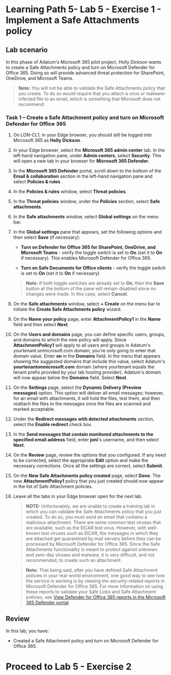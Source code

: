 # Learning Path 5- Lab 5 - Exercise 1 - Implement a Safe Attachments policy 

## Lab scenario

In this phase of Adatum's Microsoft 365 pilot project, Holly Dickson wants to create a Safe Attachments policy and turn on Microsoft Defender for Office 365. Doing so will provide advanced threat protection for SharePoint, OneDrive, and Microsoft Teams.

>**Note:** You will not be able to validate the Safe Attachments policy that you create. To do so would require that you attach a virus or malware-infected file to an email, which is something that Microsoft does not recommend.

### Task 1 – Create a Safe Attachment policy and turn on Microsoft Defender for Office 365

1. On LON-CL1, in your Edge browser, you should still be logged into Microsoft 365 as **Holly Dickson**.

2. In your Edge browser, select the **Microsoft 365 admin center** tab. In the left-hand navigation pane, under **Admin centers**, select **Security**. This will open a new tab in your browser for **Microsoft 365 Defender**. 

3. In the **Microsoft 365 Defender** portal, scroll down to the bottom of the **Email & collaboration** section in the left-hand navigation pane and select **Policies & rules** .

4. In the **Policies & rules** window, select **Threat policies**.

5. In the **Threat policies** window, under the **Policies** section, select **Safe attachments**.

6. In the **Safe attachments** window, select **Global settings** on the menu bar.

7. In the **Global settings** pane that appears, set the following options and then select **Save** (if necessary):

    - **Turn on Defender for Office 365 for SharePoint, OneDrive, and Microsoft Teams** - verify the toggle switch is set to **On** (set it to **On** if necessary). This enables Microsoft Defender for Office 365.

    - **Turn on Safe Documents for Office clients** - verify the toggle switch is set to **On** (set it to **On** if necessary)

    >**Note:** If both toggle switches are already set to **On**, then the **Save** button at the bottom of the pane will remain disabled since no changes were made. In this case, select **Cancel**.

8. On the **Safe attachments** window, select **+ Create** on the menu bar to initiate the **Create Safe Attachments policy** wizard.

9. On the **Name your policy** page, enter **AttachmentPolicy1** in the **Name** field and then select **Next**.

10. On the **Users and domains** page, you can define specific users, groups, and domains to which the new policy will apply. Since **AttachmentPolicy1** will apply to all users and groups in Adatum's yourtenant.onmicrosoft.com domain, you're only going to enter that domain value. Enter **on** in the **Domains** field. In the menu that appears showing the suggested domains that include this value, select Adatum's **yourtenantonmicrosoft.com** domain (where yourtenant equals the tenant prefix provided by your lab hosting provider). Adatum's domain will now appear below the **Domains** field. Select **Next**.

11. On the **Settings** page, select the **Dynamic Delivery (Preview messages)** option. This option will deliver all email messages; however, for an email with attachments, it will hold the files, test them, and then reattach the files to the messages once the files are scanned and marked acceptable. 

12. Under the **Redirect messages with detected attachments** section, select the **Enable redirect** check box. 

13. In the **Send messages that contain monitored attachments to the specified email address** field, enter **joni**'s username, and then select **Next**.

14. On the **Review** page, review the options that you configured. If any need to be corrected, select the appropriate **Edit** option and make the necessary corrections. Once all the settings are correct, select **Submit**.

15. On the **New Safe Attachments policy created** page, select **Done**. The new **AttachmentPolicy1** policy that you just created should now appear in the list of Safe Attachment policies.

16. Leave all the tabs in your Edge browser open for the next lab.

    >**NOTE:** Unfortunately, we are unable to create a training lab in which you can validate the Safe Attachments policy that you just created. To do so, you must send an email that contains a malicious attachment. There are some common test viruses that are available, such as the EICAR test virus. However, with well-known test viruses such as EICAR, the messages in which they are attached get quarantined by mail servers before they can be processed by Microsoft Defender for Office 365. Since the Safe Attachments functionality is meant to protect against unknown and zero-day viruses and malware, it is very difficult, and not recommended, to create such an attachment.

    >**Note:** That being said, after you have defined Safe Attachment policies in your real-world environment, one good way to see how the service is working is by viewing the security-related reports in Microsoft Defender for Office 365. For more information on using these reports to validate your Safe Links and Safe Attachment policies, see [View Defender for Office 365 reports in the Microsoft 365 Defender portal](https://learn.microsoft.com/microsoft-365/security/office-365-security/view-reports-for-mdo).

## Review

In this lab, you have:

- Created a Safe Attachment policy and turn on Microsoft Defender for Office 365.

# Proceed to Lab 5 - Exercise 2

